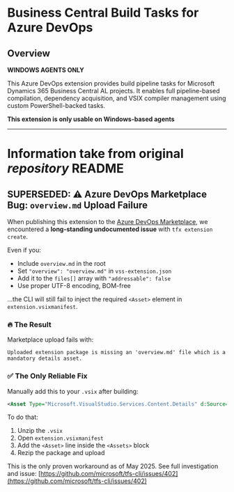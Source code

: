 # Business Central Build Tasks for Azure DevOps

## Overview

**WINDOWS AGENTS ONLY**

This Azure DevOps extension provides build pipeline tasks for Microsoft Dynamics 365 Business Central AL projects. It enables full pipeline-based compilation, dependency acquisition, and VSIX compiler management using custom PowerShell-backed tasks.

**This extension is only usable on Windows-based agents**

-------------------------------------

# Information take from original _repository_ README


## SUPERSEDED: ⚠️ Azure DevOps Marketplace Bug: `overview.md` Upload Failure

When publishing this extension to the [Azure DevOps Marketplace](https://marketplace.visualstudio.com/azuredevops), we encountered a **long-standing undocumented issue** with `tfx extension create`.

Even if you:

* Include `overview.md` in the root
* Set `"overview": "overview.md"` in `vss-extension.json`
* Add it to the `files[]` array with `"addressable": false`
* Use proper UTF-8 encoding, BOM-free

...the CLI will still fail to inject the required `<Asset>` element in `extension.vsixmanifest`.

### 🔥 The Result

Marketplace upload fails with:

```
Uploaded extension package is missing an 'overview.md' file which is a mandatory details asset.
```

### ✅ The Only Reliable Fix

Manually add this to your `.vsix` after building:

```xml
<Asset Type="Microsoft.VisualStudio.Services.Content.Details" d:Source="File" Path="overview.md" Addressable="false"/>
```

To do that:

1. Unzip the `.vsix`
2. Open `extension.vsixmanifest`
3. Add the `<Asset>` line inside the `<Assets>` block
4. Rezip the package and upload

This is the only proven workaround as of May 2025. See full investigation and issue:
[https://github.com/microsoft/tfs-cli/issues/402](https://github.com/microsoft/tfs-cli/issues/402)
